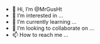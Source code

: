 - 👋 Hi, I’m @MrGusHt
- 👀 I’m interested in ...
- 🌱 I’m currently learning ...
- 💞️ I’m looking to collaborate on ...
- 📫 How to reach me ...

<!---
MrGusHt/MrGusHt is a ✨ special ✨ repository because its `README.md` (this file) appears on your GitHub profile.
You can click the Preview link to take a look at your changes.
--->
